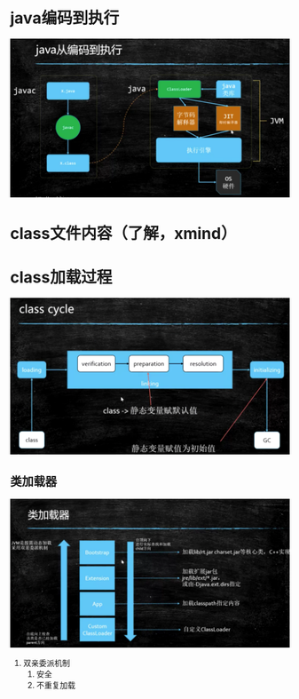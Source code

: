 # java编码到执行

![title](https://raw.githubusercontent.com/zhouyubiu/gitnotes_images/master/gitnote/2020/07/19/1595156196151-1595156196181.png)


# class文件内容（了解，xmind）
# class加载过程

![title](https://raw.githubusercontent.com/zhouyubiu/gitnotes_images/master/gitnote/2020/07/19/1595162556442-1595162556451.png)

## 类加载器

![title](https://raw.githubusercontent.com/zhouyubiu/gitnotes_images/master/gitnote/2020/07/19/1595163443374-1595163443381.png)



1. 双亲委派机制
	1. 安全
	2. 不重复加载
